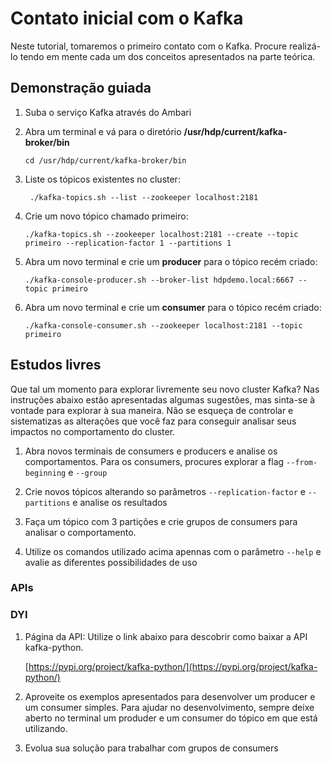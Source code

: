 # Contato inicial com o Kafka

Neste tutorial, tomaremos o primeiro contato com o Kafka. Procure realizá-lo tendo em mente cada um dos conceitos apresentados na parte teórica.

## Demonstração guiada

1. Suba o serviço Kafka através do Ambari

2. Abra um terminal e vá para o diretório **/usr/hdp/current/kafka-broker/bin**
   ``` 
   cd /usr/hdp/current/kafka-broker/bin
   ``` 
   
5. Liste os tópicos existentes no cluster:
   ```
    ./kafka-topics.sh --list --zookeeper localhost:2181
   ```

6. Crie um novo tópico chamado primeiro:
    ```
    ./kafka-topics.sh --zookeeper localhost:2181 --create --topic primeiro --replication-factor 1 --partitions 1
    ```
7. Abra um novo terminal e crie um **producer** para o tópico recém criado:
   ```
   ./kafka-console-producer.sh --broker-list hdpdemo.local:6667 --topic primeiro
   ```

8. Abra um novo terminal e crie um **consumer** para o tópico recém criado:
   ```
   ./kafka-console-consumer.sh --zookeeper localhost:2181 --topic primeiro
   ```

## Estudos livres

Que tal um momento para explorar livremente seu novo cluster Kafka? Nas instruções abaixo estão apresentadas algumas sugestões, mas sinta-se à vontade para explorar à sua maneira. Não se esqueça de controlar e sistematizas as alterações que você faz para conseguir analisar seus impactos no comportamento do cluster.

1. Abra novos terminais de consumers e producers e analise os comportamentos. Para os consumers, procures explorar a flag `--from-beginning` e `--group`

2. Crie novos tópicos alterando so parâmetros `--replication-factor` e `--partitions` e analise os resultados

3. Faça um tópico com 3 partições e crie grupos de consumers para analisar o comportamento.

4. Utilize os comandos utilizado acima apennas com o parâmetro `--help` e avalie as diferentes possibilidades de uso

### APIs

### DYI

1. Página da API:
   Utilize o link abaixo para descobrir como baixar a API kafka-python.

    [https://pypi.org/project/kafka-python/](https://pypi.org/project/kafka-python/)

2. Aproveite os exemplos apresentados para desenvolver um producer e um consumer simples. Para ajudar no desenvolvimento, sempre deixe aberto no terminal um produder e um consumer do tópico em que está utilizando.

3. Evolua sua solução para trabalhar com grupos de consumers 
